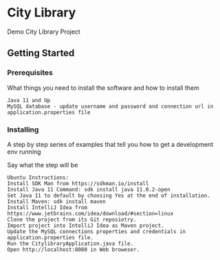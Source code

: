# City Library

Demo City Library Project

## Getting Started



### Prerequisites

What things you need to install the software and how to install them

```
Java 11 and Up
MySQL database - update username and password and connection url in application.properties file
```

### Installing

A step by step series of examples that tell you how to get a development env running

Say what the step will be

```
Ubuntu Instructions:
Install SDK Man from https://sdkman.io/install 
Install Java 11 Command: sdk install java 11.0.2-open
Set Java 11 to default by choosing Yes at the end of installation.
Install Maven: sdk install maven
Install IntelliJ Idea from https://www.jetbrains.com/idea/download/#section=linux
Clone the project from its Git reposiotry.
Import project into IntelliJ Idea as Maven project.
Update the MySQL connections properties and credentials in application.properties file.
Run the CitylibraryApplication.java file.
Open http://localhost:8080 in Web broweser.
```